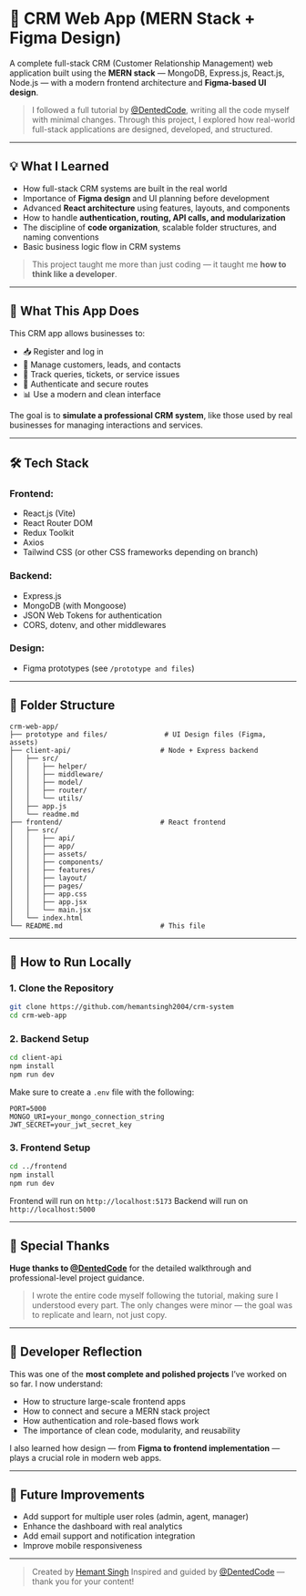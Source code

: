# 📇 CRM Web App (MERN Stack + Figma Design)

A complete full-stack CRM (Customer Relationship Management) web application built using the **MERN stack** — MongoDB, Express.js, React.js, Node.js — with a modern frontend architecture and **Figma-based UI design**.

> I followed a full tutorial by [@DentedCode](https://www.youtube.com/@DentedCode), writing all the code myself with minimal changes. Through this project, I explored how real-world full-stack applications are designed, developed, and structured.

---

## 💡 What I Learned

- How full-stack CRM systems are built in the real world
- Importance of **Figma design** and UI planning before development
- Advanced **React architecture** using features, layouts, and components
- How to handle **authentication, routing, API calls, and modularization**
- The discipline of **code organization**, scalable folder structures, and naming conventions
- Basic business logic flow in CRM systems

> This project taught me more than just coding — it taught me **how to think like a developer**.

---

## 🚀 What This App Does

This CRM app allows businesses to:

- 📥 Register and log in
- 👤 Manage customers, leads, and contacts
- 📝 Track queries, tickets, or service issues
- 🔐 Authenticate and secure routes
- 📊 Use a modern and clean interface

The goal is to **simulate a professional CRM system**, like those used by real businesses for managing interactions and services.

---

## 🛠 Tech Stack

### Frontend:
- React.js (Vite)
- React Router DOM
- Redux Toolkit
- Axios
- Tailwind CSS (or other CSS frameworks depending on branch)

### Backend:
- Express.js
- MongoDB (with Mongoose)
- JSON Web Tokens for authentication
- CORS, dotenv, and other middlewares

### Design:
- Figma prototypes (see `/prototype and files`)

---

## 📁 Folder Structure
```
crm-web-app/
├── prototype and files/              # UI Design files (Figma, assets)
├── client-api/                      # Node + Express backend
│   ├── src/
│   │   ├── helper/
│   │   ├── middleware/
│   │   ├── model/
│   │   ├── router/
│   │   └── utils/
│   ├── app.js
│   └── readme.md
├── frontend/                        # React frontend
│   ├── src/
│   │   ├── api/
│   │   ├── app/
│   │   ├── assets/
│   │   ├── components/
│   │   ├── features/
│   │   ├── layout/
│   │   ├── pages/
│   │   ├── app.css
│   │   ├── app.jsx
│   │   └── main.jsx
│   └── index.html
└── README.md                        # This file
```
---

## 🧪 How to Run Locally

### 1. Clone the Repository

```bash
git clone https://github.com/hemantsingh2004/crm-system
cd crm-web-app
````

### 2. Backend Setup

```bash
cd client-api
npm install
npm run dev
```

Make sure to create a `.env` file with the following:

```env
PORT=5000
MONGO_URI=your_mongo_connection_string
JWT_SECRET=your_jwt_secret_key
```

### 3. Frontend Setup

```bash
cd ../frontend
npm install
npm run dev
```

Frontend will run on `http://localhost:5173`
Backend will run on `http://localhost:5000`

---

## 🙏 Special Thanks

**Huge thanks to [@DentedCode](https://www.youtube.com/@DentedCode)** for the detailed walkthrough and professional-level project guidance.

> I wrote the entire code myself following the tutorial, making sure I understood every part. The only changes were minor — the goal was to replicate and learn, not just copy.

---

## 📝 Developer Reflection

This was one of the **most complete and polished projects** I’ve worked on so far. I now understand:

* How to structure large-scale frontend apps
* How to connect and secure a MERN stack project
* How authentication and role-based flows work
* The importance of clean code, modularity, and reusability

I also learned how design — from **Figma to frontend implementation** — plays a crucial role in modern web apps.

---

## 🔮 Future Improvements

* Add support for multiple user roles (admin, agent, manager)
* Enhance the dashboard with real analytics
* Add email support and notification integration
* Improve mobile responsiveness

---

> Created by [Hemant Singh](https://github.com/hemantsingh2004)
> Inspired and guided by [@DentedCode](https://www.youtube.com/@DentedCode) — thank you for your content!
